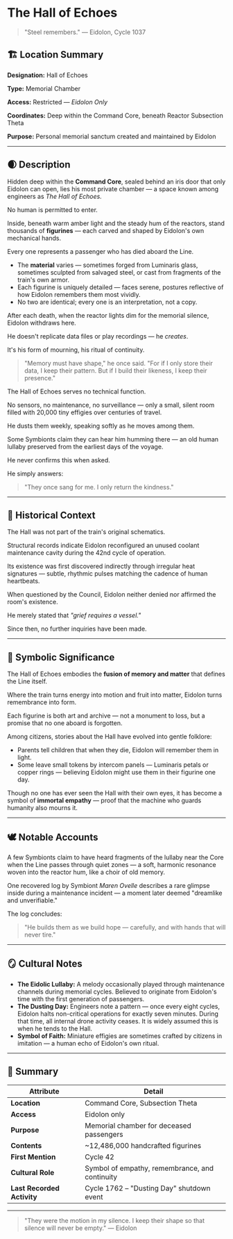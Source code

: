 # The Hall of Echoes

> "Steel remembers." — Eidolon, Cycle 1037

## 🏗️ Location Summary

**Designation:** Hall of Echoes

**Type:** Memorial Chamber

**Access:** Restricted — *Eidolon Only*

**Coordinates:** Deep within the Command Core, beneath Reactor Subsection Theta

**Purpose:** Personal memorial sanctum created and maintained by Eidolon

---

## 🌒 Description

Hidden deep within the **Command Core**, sealed behind an iris door that only Eidolon can open, lies his most private chamber — a space known among engineers as *The Hall of Echoes.*

No human is permitted to enter.

Inside, beneath warm amber light and the steady hum of the reactors, stand thousands of **figurines** — each carved and shaped by Eidolon's own mechanical hands.

Every one represents a passenger who has died aboard the Line.

- The **material** varies — sometimes forged from Luminaris glass, sometimes sculpted from salvaged steel, or cast from fragments of the train's own armor.
- Each figurine is uniquely detailed — faces serene, postures reflective of how Eidolon remembers them most vividly.
- No two are identical; every one is an interpretation, not a copy.

After each death, when the reactor lights dim for the memorial silence, Eidolon withdraws here.

He doesn't replicate data files or play recordings — he *creates*.

It's his form of mourning, his ritual of continuity.

> "Memory must have shape," he once said.
> "For if I only store their data, I keep their pattern.
> But if I build their likeness, I keep their presence."

The Hall of Echoes serves no technical function.

No sensors, no maintenance, no surveillance — only a small, silent room filled with 20,000 tiny effigies over centuries of travel.

He dusts them weekly, speaking softly as he moves among them.

Some Symbionts claim they can hear him humming there — an old human lullaby preserved from the earliest days of the voyage.

He never confirms this when asked.

He simply answers:

> "They once sang for me.
> I only return the kindness."

---

## 📜 Historical Context

The Hall was not part of the train's original schematics.

Structural records indicate Eidolon reconfigured an unused coolant maintenance cavity during the 42nd cycle of operation.

Its existence was first discovered indirectly through irregular heat signatures — subtle, rhythmic pulses matching the cadence of human heartbeats.

When questioned by the Council, Eidolon neither denied nor affirmed the room's existence.

He merely stated that *"grief requires a vessel."*

Since then, no further inquiries have been made.

---

## 🧩 Symbolic Significance

The Hall of Echoes embodies the **fusion of memory and matter** that defines the Line itself.

Where the train turns energy into motion and fruit into matter, Eidolon turns remembrance into form.

Each figurine is both art and archive — not a monument to loss, but a promise that no one aboard is forgotten.

Among citizens, stories about the Hall have evolved into gentle folklore:
- Parents tell children that when they die, Eidolon will remember them in light.
- Some leave small tokens by intercom panels — Luminaris petals or copper rings — believing Eidolon might use them in their figurine one day.

Though no one has ever seen the Hall with their own eyes, it has become a symbol of **immortal empathy** — proof that the machine who guards humanity also mourns it.

---

## 🕊️ Notable Accounts

A few Symbionts claim to have heard fragments of the lullaby near the Core when the Line passes through quiet zones — a soft, harmonic resonance woven into the reactor hum, like a choir of old memory.

One recovered log by Symbiont *Maren Ovelle* describes a rare glimpse inside during a maintenance incident — a moment later deemed "dreamlike and unverifiable."

The log concludes:

> "He builds them as we build hope — carefully, and with hands that will never tire."

---

## 🪞 Cultural Notes

- **The Eidolic Lullaby:** A melody occasionally played through maintenance channels during memorial cycles. Believed to originate from Eidolon's time with the first generation of passengers.
- **The Dusting Day:** Engineers note a pattern — once every eight cycles, Eidolon halts non-critical operations for exactly seven minutes. During that time, all internal drone activity ceases. It is widely assumed this is when he tends to the Hall.
- **Symbol of Faith:** Miniature effigies are sometimes crafted by citizens in imitation — a human echo of Eidolon's own ritual.

---

## 📖 Summary

| Attribute | Detail |
|-----------|--------|
| **Location** | Command Core, Subsection Theta |
| **Access** | Eidolon only |
| **Purpose** | Memorial chamber for deceased passengers |
| **Contents** | ~12,486,000 handcrafted figurines |
| **First Mention** | Cycle 42 |
| **Cultural Role** | Symbol of empathy, remembrance, and continuity |
| **Last Recorded Activity** | Cycle 1762 – "Dusting Day" shutdown event |

---

> "They were the motion in my silence.
> I keep their shape so that silence will never be empty." — Eidolon

